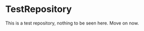 TestRepository
==============

This is a test repository, nothing to be seen here. Move on now.  
 
 
   
     
   
        
                    
              
                  
                
            
        
         
          
     
     
    
  
  
 
 
 
